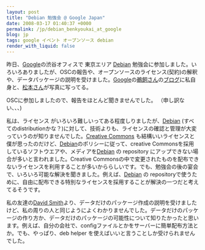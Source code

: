 ```yaml
---
layout: post
title: "Debian 勉強会 @ Google Japan"
date: 2008-03-17 01:40:37 +0000
permalink: /jp/debian_benkyoukai_at_google
blog: jp
tags: google イベント オープンソース debian
render_with_liquid: false
---
```


<!-- textlint-disable rousseau -->

<p>昨日、<a href="http://www.google.com/" title="Google">Google</a>の渋谷オフィスで 東京エリア <a href="http://www.debian.org/" title="Debian">Debian</a> 勉強会に参加しました。いろいろありましたが、OSCの報告や、オープンソースのライセンス(契約)の解釈や、データパッケージの説明を受けました。<a href="http://www.google.com/" title="Google">Google</a>の<a href="http://ukai.jp/">鵜飼さん</a>の<a href="http://blogger.ukai.org/">ブログ</a>に私自身と、<a href="http://osamu-m.org/d/">松本さん</a>が写真に写ってる。 </p><p>OSCに参加しましたので、報告をほとんど聞きませんでした。 （申し訳ない、、、)</p><p>私は、ライセンス がいろいろ難しいってある程度しりましたが、<a href="http://www.debian.org/" title="Debian">Debian</a> (すべてのdistributionかな？)に対して、技術よりも、ライセンスの確認と管理が大変っていうのが知りませんでした。<a href="http://www.creativecommons.jp/">Creative Commons</a> も結構いいライセンスと僕が思ったのだけど、<a href="http://www.debian.org/" title="Debian">Debian</a>のポリシーに従って、creative Commons<a href="http://www.creativecommons.jp/"></a>を採用しているソフトウエアや、メディアを<a href="http://www.debian.org/" title="Debian">Debian</a> の repository にアップできない場合が多いと言われました。Creative Commonsの中で変更されたものを配布できないライセンスを利用することが多いかららしいです。でも、勉強会の後の宴会で、いろいろ可能な解決を聞きました。例えば、<a href="http://www.debian.org/" title="Debian">Debian</a> の repositoryで使うために、自由に配布できる特別なライセンスを採用することが解決の一つだと考えてるそうです。</p><p>私の友達の<a href="http://blog.bosabosa.org/">David Smith</a>より、データだけのパッケージ作成の説明を受けましたけど、私の周りの人と同じようによくわかりませんでした。データだけのパッケージの作り方か、データだけのパッケージの可能性について知りたかったと思います。例えば、自分の会社で、configファイルとかをサーバーに簡単配布方法とか。でも、やっぱり、deb helper を使えばいいと言うことしか受けられませんでした。</p>

<!-- textlint-enable rousseau -->
